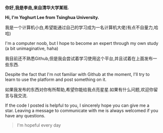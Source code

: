 **你好,我是李垚,来自清华大学某班.**

**Hi, I'm Yoghurt Lee from Tsinghua University.**

我是一个计算机小白,希望能通过自己的学习成为一名计算机大佬(有点不自量力,哈哈)

I'm a computer noob, but I hope to become an expert through my own study (a bit unimaginative, haha)

我目前还不熟悉Github,但是我会尝试着学习使用这个平台,并且试着在上面发布一些东西.

Despite the fact that I'm not familiar with Github at the moment, I'll try to learn to use the platform and post something on it.

如果我发布的东西对你有所帮助,希望你能给我点亮星星.如果有什么问题,欢迎你留言与我交流.

If the code I posted is helpful to you, I sincerely hope you can give me a star. Leaving a message to communicate with me is always welcomed if you have any questions.

> I'm hopeful every day




<!---
yoghurtlee-thu/yoghurtlee-thu is a ✨ special ✨ repository because its `README.md` (this file) appears on your GitHub profile.
You can click the Preview link to take a look at your changes.
--->
